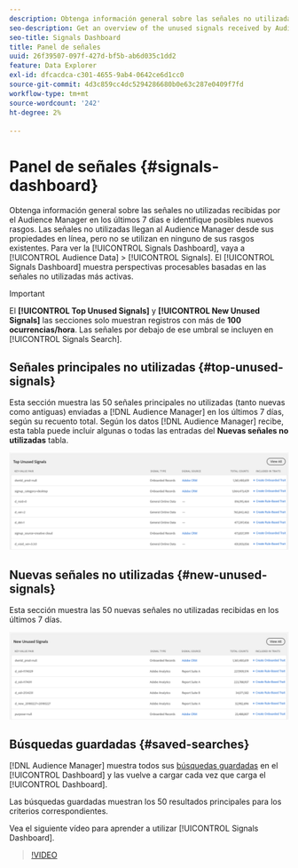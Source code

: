 ```yaml
---
description: Obtenga información general sobre las señales no utilizadas recibidas por el Audience Manager en los últimos 7 días e identifique posibles nuevos rasgos. Las señales no utilizadas llegan al Audience Manager desde sus propiedades en línea, pero no se utilizan en ninguno de sus rasgos existentes. Para ver el panel de señales, vaya a Datos de audiencia > Señales. El panel de señales le muestra perspectivas procesables basadas en las señales no utilizadas más activas.
seo-description: Get an overview of the unused signals received by Audience Manager in the past 7 days and identify potential new traits. Unused signals reach Audience Manager from your online properties, but are not used in any of your existing traits. To view the Signals Dashboard, go to Audience Data > Signals. The Signals Dashboard shows you actionable insights based on your most active unused signals.
seo-title: Signals Dashboard
title: Panel de señales
uuid: 26f39507-097f-427d-bf5b-ab6d035c1dd2
feature: Data Explorer
exl-id: dfcacdca-c301-4655-9ab4-0642ce6d1cc0
source-git-commit: 4d3c859cc4dc5294286680b0e63c287e0409f7fd
workflow-type: tm+mt
source-wordcount: '242'
ht-degree: 2%

---
```


# Panel de señales {#signals-dashboard}

Obtenga información general sobre las señales no utilizadas recibidas por el Audience Manager en los últimos 7 días e identifique posibles nuevos rasgos. Las señales no utilizadas llegan al Audience Manager desde sus propiedades en línea, pero no se utilizan en ninguno de sus rasgos existentes. Para ver la [!UICONTROL Signals Dashboard], vaya a [!UICONTROL Audience Data] > [!UICONTROL Signals]. El [!UICONTROL Signals Dashboard] muestra perspectivas procesables basadas en las señales no utilizadas más activas.

>[!IMPORTANT]
>
>El **[!UICONTROL Top Unused Signals]** y **[!UICONTROL New Unused Signals]** las secciones solo muestran registros con más de **100 ocurrencias/hora**. Las señales por debajo de ese umbral se incluyen en [!UICONTROL Signals Search].

## Señales principales no utilizadas {#top-unused-signals}

Esta sección muestra las 50 señales principales no utilizadas (tanto nuevas como antiguas) enviadas a [!DNL Audience Manager] en los últimos 7 días, según su recuento total. Según los datos [!DNL Audience Manager] recibe, esta tabla puede incluir algunas o todas las entradas del **Nuevas señales no utilizadas** tabla.

![](assets/signals-top-unused.png)

## Nuevas señales no utilizadas {#new-unused-signals}

Esta sección muestra las 50 nuevas señales no utilizadas recibidas en los últimos 7 días.

![](assets/signals-new-unused.png)

## Búsquedas guardadas {#saved-searches}

[!DNL Audience Manager] muestra todos sus [búsquedas guardadas](../../features/data-explorer/data-explorer-signals-search/data-explorer-save-search.md) en el [!UICONTROL Dashboard] y las vuelve a cargar cada vez que carga el [!UICONTROL Dashboard].

Las búsquedas guardadas muestran los 50 resultados principales para los criterios correspondientes.

Vea el siguiente vídeo para aprender a utilizar [!UICONTROL Signals Dashboard].
>[!VIDEO](https://video.tv.adobe.com/v/25151/)
